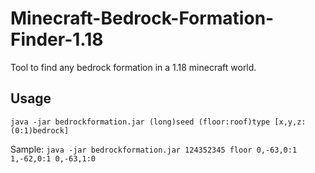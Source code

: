 # Minecraft-Bedrock-Formation-Finder-1.18
Tool to find any bedrock formation in a 1.18 minecraft world.

## Usage
`java -jar bedrockformation.jar (long)seed (floor:roof)type [x,y,z:(0:1)bedrock]`

Sample:
`java -jar bedrockformation.jar 124352345 floor 0,-63,0:1 1,-62,0:1 0,-63,1:0`
